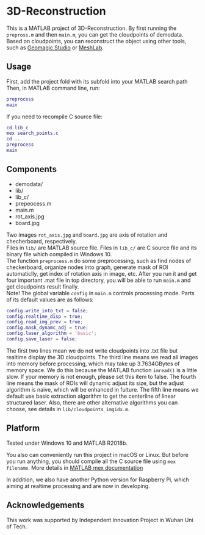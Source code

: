 # 3D-Reconstruction
This is a MATLAB project of 3D-Reconstruction. By first running the `prepross.m` and then `main.m`, you can get the cloudpoints of demodata. Based on cloudpoints, you can reconstruct the object using other tools, such as [Geomagic Studio](https://www.3dsystems.com/) or [MeshLab](http://www.meshlab.net/).

## Usage
First, add the project fold with its subfold into your MATLAB search path<br>
Then, in MATLAB command line, run:
```MATLAB
preprocess
main
```
If you need to recompile C source file: 
```MATLAB
cd lib_c
mex search_points.c
cd ..
preprocess
main
```

## Components
- demodata/
- lib/
- lib_c/
- prepeocess.m
- main.m
- rot_axis.jpg
- board.jpg

Two images `rot_axis.jpg` and `board.jpg` are axis of rotation and checherboard, respectively.<br>
Files in `lib/` are MATLAB source file. Files in `lib_c/` are C source file and its binary file which compiled in Windows 10. <br>
The function `preprocess.m` do some preprocessing, such as find nodes of checkerboard, organize nodes into graph, generate mask of ROI automaticlly, get index of rotation axis in image, etc. After you run it and get four important .mat file in top directory, you will be able to run `main.m` and get cloudpoints result finally. <br>
Note! The global variable `config` in `main.m` controls processing mode. Parts of its default values are as follows:
```MATLAB
config.write_into_txt = false;
config.realtime_disp = true;
config.read_img_prev = true;
config.mask_dynamc_adj = true;
config.laser_algorithm = 'basic';
config.save_laser = false;
```
The first two lines mean we do not write cloudpoints into .txt file but realtime display the 3D cloudpoints. The third line means we read all images into memory before processing, which may take up 3.7634GBytes of memory space. We do this because the MATLAB function `imread()` is a little slow. If your memory is not enough, please set this item to false. The fourth line means the mask of ROIs will dynamic adjust its size, but the adjust algorithm is naive, which will be enhanced in fulture. The fifth line means we default use basic extraction algorithm to get the centerline of linear structured laser. Also, there are other alternative algorithms you can choose, see details in `lib/cloudpoints_imgidx.m`. 

## Platform
Tested under Windows 10 and MATLAB R2018b.

You also can conveniently run this project in macOS or Linux. But before you run anything, you should compile all the C source file using `mex filename`. More details in [MATLAB mex documentation](https://ww2.mathworks.cn/help/matlab/ref/mex.html?lang=en)

In addition, we also have another Python version for Raspberry Pi, which aiming at realtime processing and are now in developing.

## Acknowledgements
This work was supported by Independent Innovation Project in Wuhan Uni of Tech.